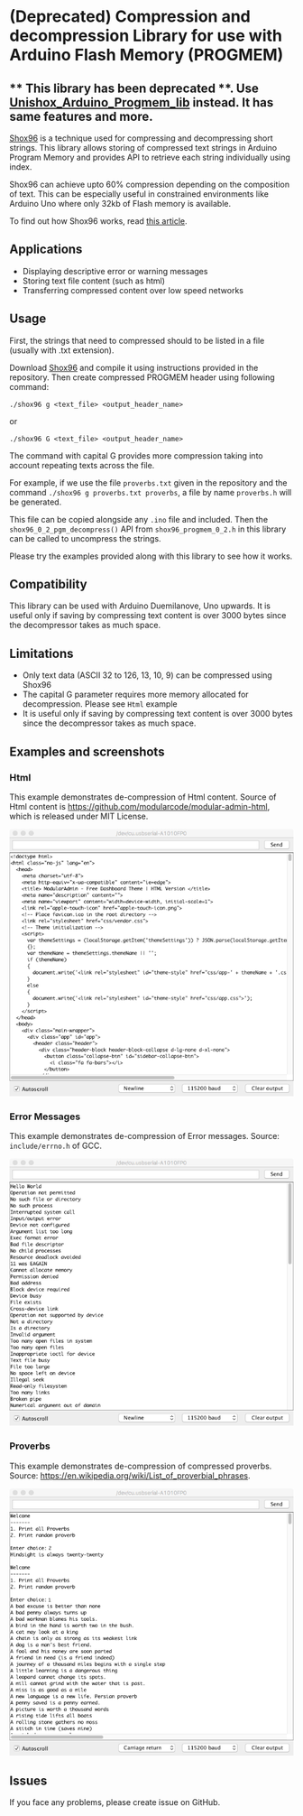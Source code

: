 # (Deprecated) Compression and decompression Library for use with Arduino Flash Memory (PROGMEM)

## ** This library has been deprecated **. Use [Unishox_Arduino_Progmem_lib](https://github.com/siara-cc/Unishox_Arduino_Progmem_lib) instead.  It has same features and more.

[Shox96](https://github.com/siara-cc/Shox96) is a technique used for compressing and decompressing short strings. This library allows storing of compressed text strings in Arduino Program Memory and provides API to retrieve each string individually using index.

Shox96 can achieve upto 60% compression depending on the composition of text.  This can be especially useful in constrained environments like Arduino Uno where only 32kb of Flash memory is available.

To find out how Shox96 works, read [this article](https://github.com/siara-cc/Shox96/blob/master/Shox96_Article_0_2_0.pdf?raw=true).

## Applications

- Displaying descriptive error or warning messages
- Storing text file content (such as html)
- Transferring compressed content over low speed networks

## Usage

First, the strings that need to compressed should to be listed in a file (usually with .txt extension).

Download [Shox96](https://github.com/siara-cc/Shox96) and compile it using instructions provided in the repository. Then create compressed PROGMEM header using following command:

```
./shox96 g <text_file> <output_header_name>
```

or

```
./shox96 G <text_file> <output_header_name>
```

The command with capital G provides more compression taking into account repeating texts across the file.

For example, if we use the file `proverbs.txt` given in the repository and the command `./shox96 g proverbs.txt proverbs`, a file by name `proverbs.h` will be generated.

This file can be copied alongside any `.ino` file and included.  Then the `shox96_0_2_pgm_decompress()` API from `shox96_progmem_0_2.h` in this library can be called to uncompress the strings.

Please try the examples provided along with this library to see how it works.

## Compatibility

This library can be used with Arduino Duemilanove, Uno upwards.  It is useful only if saving by compressing text content is over 3000 bytes since the decompressor takes as much space.

## Limitations

- Only text data (ASCII 32 to 126, 13, 10, 9) can be compressed using Shox96
- The capital G parameter requires more memory allocated for decompression. Please see `Html` example
- It is useful only if saving by compressing text content is over 3000 bytes since the decompressor takes as much space.

## Examples and screenshots

### Html

This example demonstrates de-compression of Html content. Source of Html content is https://github.com/modularcode/modular-admin-html, which is released under MIT License.

![](ss_html.png?raw=true)

### Error Messages

This example demonstrates de-compression of Error messages. Source: `include/errno.h` of GCC.

![](ss_err_msgs.png?raw=true)

### Proverbs

This example demonstrates de-compression of compressed proverbs. Source: https://en.wikipedia.org/wiki/List_of_proverbial_phrases.

![](ss_proverbs.png?raw=true)

## Issues

If you face any problems, please create issue on GitHub.
